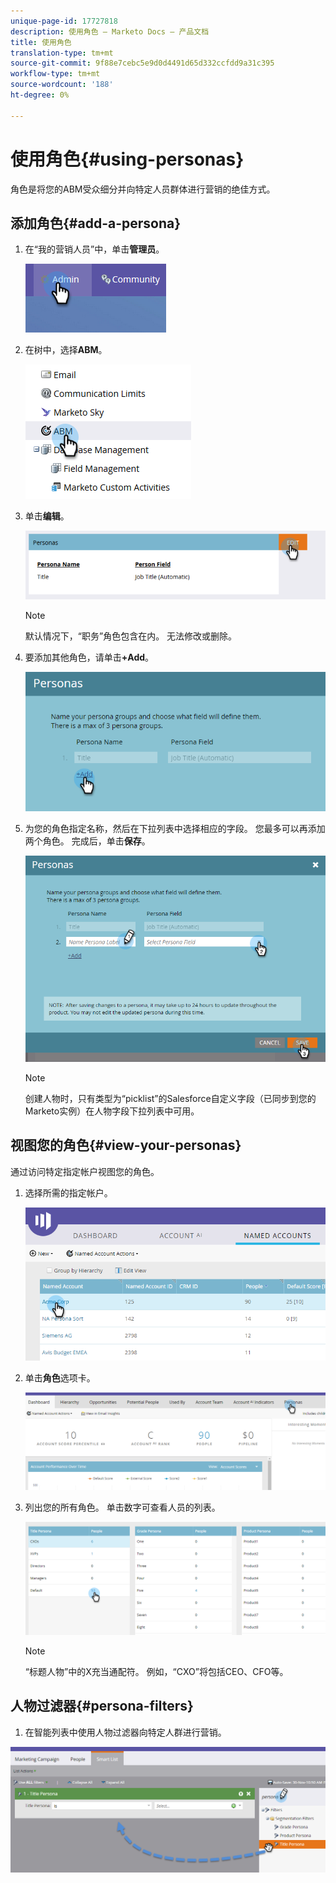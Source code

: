 ```yaml
---
unique-page-id: 17727818
description: 使用角色 — Marketo Docs — 产品文档
title: 使用角色
translation-type: tm+mt
source-git-commit: 9f88e7cebc5e9d0d4491d65d332ccfdd9a31c395
workflow-type: tm+mt
source-wordcount: '188'
ht-degree: 0%

---
```



# 使用角色{#using-personas}

角色是将您的ABM受众细分并向特定人员群体进行营销的绝佳方式。

## 添加角色{#add-a-persona}

1. 在“我的营销人员”中，单击&#x200B;**管理员**。

   ![](assets/one.png)

1. 在树中，选择&#x200B;**ABM**。

   ![](assets/two.png)

1. 单击&#x200B;**编辑**。

   ![](assets/three.png)

   >[!NOTE]
   >
   >默认情况下，“职务”角色包含在内。 无法修改或删除。

1. 要添加其他角色，请单击&#x200B;**+Add**。

   ![](assets/four.png)

1. 为您的角色指定名称，然后在下拉列表中选择相应的字段。 您最多可以再添加两个角色。 完成后，单击&#x200B;**保存**。

   ![](assets/five.png)

   >[!NOTE]
   >
   >创建人物时，只有类型为“picklist”的Salesforce自定义字段（已同步到您的Marketo实例）在人物字段下拉列表中可用。

## 视图您的角色{#view-your-personas}

通过访问特定指定帐户视图您的角色。

1. 选择所需的指定帐户。

   ![](assets/one-a.png)

1. 单击&#x200B;**角色**&#x200B;选项卡。

   ![](assets/two-a.png)

1. 列出您的所有角色。 单击数字可查看人员的列表。

   ![](assets/three-a.png)

   >[!NOTE]
   >
   >“标题人物”中的X充当通配符。 例如，“CXO”将包括CEO、CFO等。

## 人物过滤器{#persona-filters}

1. 在智能列表中使用人物过滤器向特定人群进行营销。

![](assets/one-b.png)
